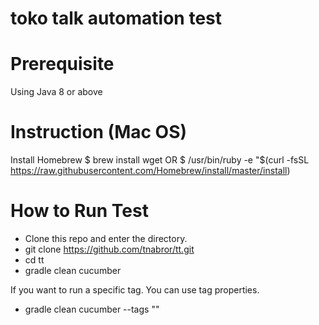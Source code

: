 # toko talk automation test

# Prerequisite
Using Java 8 or above

# Instruction (Mac OS)
Install Homebrew
$ brew install wget   OR   $ /usr/bin/ruby -e "$(curl -fsSL https://raw.githubusercontent.com/Homebrew/install/master/install)

# How to Run Test
- Clone this repo and enter the directory.
- git clone https://github.com/tnabror/tt.git
- cd tt
- gradle clean cucumber

If you want to run a specific tag. You can use tag properties.
- gradle clean cucumber --tags "<tagname>"
